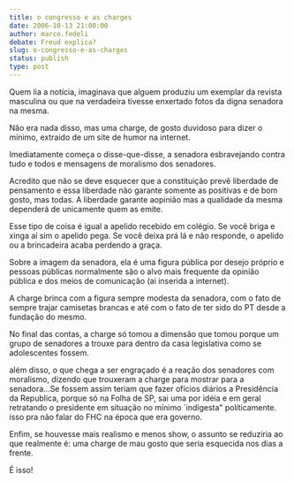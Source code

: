 ```yaml
---
title: o congresso e as charges
date: 2006-10-13 21:00:00
author: marco.fedeli
debate: Freud explica?
slug: o-congresso-e-as-charges
status: publish 
type: post
---
```


Quem lia a notícia, imaginava que alguem produziu um exemplar da revista masculina ou que na verdadeira tivesse enxertado fotos da digna senadora na mesma.


Não era nada disso, mas uma charge, de gosto duvidoso para dizer o mínimo, extraido de um site de humor na internet.


Imediatamente começa o disse-que-disse, a senadora esbravejando contra tudo e todos e mensagens de moralismo dos senadores.


Acredito que não se deve esquecer que a constituição prevê liberdade de pensamento e essa liberdade não garante somente as positivas e de bom gosto, mas todas. A liberdade garante aopinião mas a qualidade da mesma dependerá de unicamente quem as emite.


Esse tipo de coisa é igual a apelido recebido em colégio. Se você briga e xinga aí sim o apelido pega. Se você deixa prá lá e não responde, o apelido ou a brincadeira acaba perdendo a graça.


Sobre a imagem da senadora, ela é uma figura pública por desejo próprio e pessoas públicas normalmente são o alvo mais frequente da opinião pública e dos meios de comunicação (ai inserida a internet).


A charge brinca com a figura sempre modesta da senadora, com o fato de sempre trajar camisetas brancas e até com o fato de ter sido do PT desde a fundação do mesmo. 


No final das contas, a charge só tomou a dimensão que tomou porque um grupo de senadores a trouxe para dentro da casa legislativa como se adolescentes fossem.


além disso, o que chega a ser engraçado é a reação dos senadores com moralismo, dizendo que trouxeram a charge para mostrar para a senadora...Se fossem assim teriam que fazer ofícios diários a Presidência da Republica, porque só na Folha de SP, sai uma por idéia e em geral retratando o presidente em situação no mínimo ´indigesta" políticamente. isso pra não falar do FHC na época que era governo.


Enfim, se houvesse mais realismo e menos show, o assunto se reduziria ao que realmente é: uma charge de mau gosto que seria esquecida nos dias a frente.


É isso!


